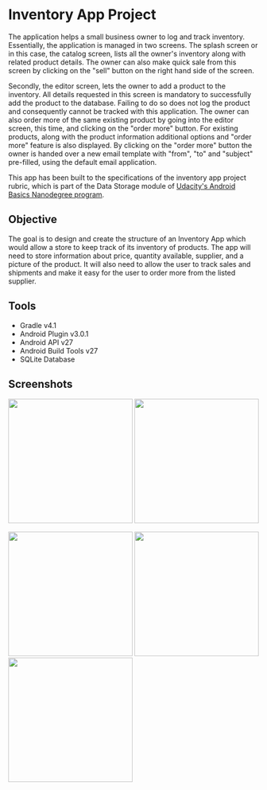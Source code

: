 Inventory App Project
======================

The application helps a small business owner to log and track inventory. Essentially, the application is managed in two screens.
The splash screen or in this case, the catalog screen, lists all the owner's inventory along with related product details. The 
owner can also make quick sale from this screen by clicking on the "sell" button on the right hand side of the screen.

Secondly, the editor screen, lets the owner to add a product to the inventory. All details requested in this screen is 
mandatory to successfully add the product to the database. Failing to do so does not log the product and consequently cannot be 
tracked with this application. The owner can also order more of the same existing product by going into the editor screen, this 
time, and clicking on the "order more" button. For existing products, along with the product information additional options and
"order more" feature is also displayed. By clicking on the "order more" button the owner is handed over a new email template 
with "from", "to" and "subject" pre-filled, using the default email application.

This app has been built to the specifications of the inventory app project rubric, which is part of the 
Data Storage module of [Udacity's Android Basics Nanodegree program](https://www.udacity.com/course/android-basics-nanodegree-by-google--nd803).

Objective
-----------

The goal is to design and create the structure of an Inventory App which would allow a store to keep track of its inventory of 
products. The app will need to store information about price, quantity available, supplier, and a picture of the product. It 
will also need to allow the user to track sales and shipments and make it easy for the user to order more from the listed 
supplier.

Tools
------

* Gradle v4.1
* Android Plugin v3.0.1
* Android API v27
* Android Build Tools v27
* SQLite Database

Screenshots
------------
<img src="https://raw.githubusercontent.com/SrChip15/android-inventory-app/master/splash_screen_blank.png"
width="250"/>
<img src="https://raw.githubusercontent.com/SrChip15/android-inventory-app/master/splash_screen_fill.png"
width="250"/>

<img src="https://raw.githubusercontent.com/SrChip15/android-inventory-app/master/edit_screen_blank.png"
width="250"/>
<img src="https://raw.githubusercontent.com/SrChip15/android-inventory-app/master/edit_screen_ex_prod.png"
width="250"/>
<img src="https://raw.githubusercontent.com/SrChip15/android-inventory-app/master/edit_screen_ex_prod_options.png"
width="250"/>


